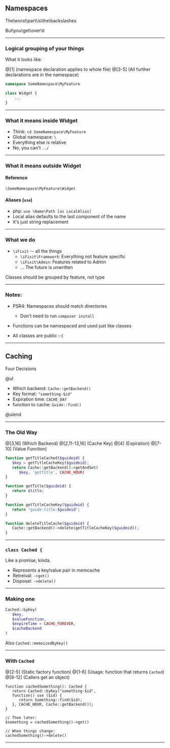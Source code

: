 ## Namespaces

The\worst\part\is\the\backslashes

But\you\get\over\it

---

### Logical grouping of your things

What it looks like:

@[1] (namespace declaration applies to whole file)
@[3-5] (All further declarations are in the namespace)
```php
namespace SomeNamespace\MyFeature

class Widget {
    ...
}
```

---

### What it means inside Widget

* Think:  `cd SomeNamespace\MyFeature`
* Global namespace:  `\`
* Everything else is relative
* No, you can't  `../`

---

### What it means outside Widget

#### Reference
`\SomeNamespace\MyFeature\Widget`

#### Aliases (`use`)
   * php: `use \Name\Path [as LocalAlias]`
   * Local alias defaults to the last component of the name
   * It's just string replacement

---

### What we do

* `\iFixit` -- all the things
   * `\iFixit\Framework`: Everything not feature specific
   * `\iFixit\Admin`: Features related to Admin
   * ... The future is unwritten

Classes should be grouped by feature, not type

---

### Notes:

* PSR4: Namespaces should match directories
  * Don't need to run  `composer install`
* Functions can be namespaced and used just like classes

* All classes are public :-(

---

## Caching

Four Decisions

@ul

* Which backend: `Cache::getBackend()`
* Key format: `"something-$id"`
* Expiration time: `CACHE_DAY`
* function to cache: `Guide::find()`

@ulend

---

### The Old Way

@[3,16] (Which Backend)
@[2,11-13,16] (Cache Key)
@[4] (Expiration)
@[7-10] (Value Function)

```php
function getTitleCached($guideid) {
   $key = getTitleCacheKey($guideid);
   return Cache::getBackend()->getAndSet(
      $key, 'getTitle', CACHE_HOUR)
}

function getTitle($guideid) {
   return $title;
}

function getTitleCacheKey($guideid) {
   return "guide-title-$guideid";
}

function deleteTitleCache($guideid) {
   Cache::getBackend()->delete(getTitleCacheKey($guideid));
}
```

---

### `class Cached {`

Like a promise, kinda.

* Represents a key/value pair in memcache
* Retreival: `->get()`
* Disposal: `->delete()`

---

### Making one

```php
Cached::byKey(
   $key,
   $valueFunction,
   $expireTime = CACHE_FOREVER,
   $cacheBackend
)
```

Also `Cached::memoizedByKey()`

---

### With `Cached`

@[2-5] (Static factory function)
@[1-6] (Usage: function that returns `Cached`)
@[8-12] (Callers get an object)
```php5
function cachedSomething(): Cached {
   return Cached::byKey("something-$id",
   function() use ($id) {
      return Something::find($id);
   }, CACHE_HOUR, Cache::getBackend());
}

// Then later:
$something = cachedSomething()->get()

// When things change:
cachedSomething()->delete()
```

---
